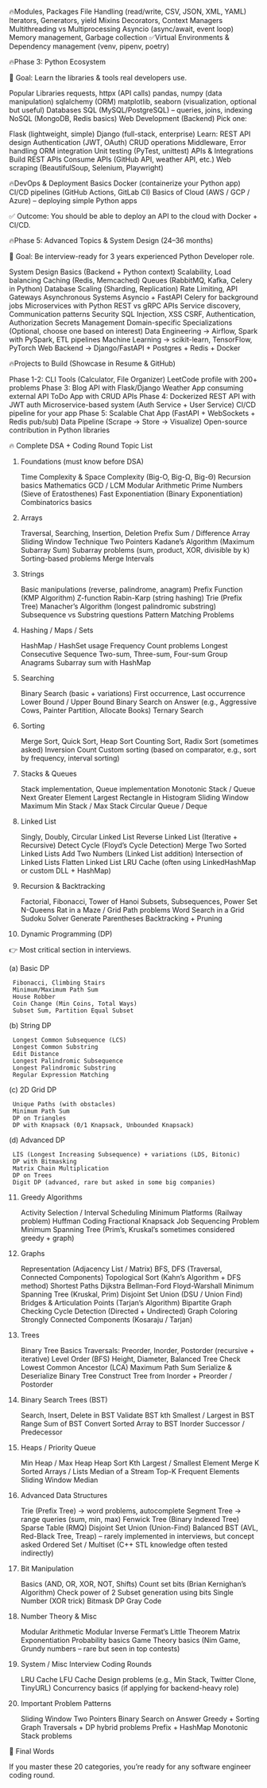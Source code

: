🔥Modules, Packages
File Handling (read/write, CSV, JSON, XML, YAML)
Iterators, Generators, yield
Mixins
Decorators, Context Managers
Multithreading vs Multiprocessing
Asyncio (async/await, event loop)
Memory management, Garbage collection
✅Virtual Environments & Dependency management (venv, pipenv, poetry)

🔥Phase 3: Python Ecosystem

🎯 Goal: Learn the libraries & tools real developers use.

Popular Libraries
requests, httpx (API calls)
pandas, numpy (data manipulation)
sqlalchemy (ORM)
matplotlib, seaborn (visualization, optional but useful)
Databases
SQL (MySQL/PostgreSQL) – queries, joins, indexing
NoSQL (MongoDB, Redis basics)
Web Development (Backend)
Pick one:

Flask (lightweight, simple)
Django (full-stack, enterprise)
Learn:
REST API design
Authentication (JWT, OAuth)
CRUD operations
Middleware, Error handling
ORM integration
Unit testing (PyTest, unittest)
APIs & Integrations
Build REST APIs
Consume APIs (GitHub API, weather API, etc.)
Web scraping (BeautifulSoup, Selenium, Playwright)

🔥DevOps & Deployment Basics
Docker (containerize your Python app)
CI/CD pipelines (GitHub Actions, GitLab CI)
Basics of Cloud (AWS / GCP / Azure) – deploying simple Python apps

✅ Outcome: You should be able to deploy an API to the cloud with Docker + CI/CD.

🔥Phase 5: Advanced Topics & System Design (24–36 months)

🎯 Goal: Be interview-ready for 3 years experienced Python Developer role.

System Design Basics (Backend + Python context)
Scalability, Load balancing
Caching (Redis, Memcached)
Queues (RabbitMQ, Kafka, Celery in Python)
Database Scaling (Sharding, Replication)
Rate Limiting, API Gateways
Asynchronous Systems
Asyncio + FastAPI
Celery for background jobs
Microservices with Python
REST vs gRPC APIs
Service discovery, Communication patterns
Security
SQL Injection, XSS
CSRF, Authentication, Authorization
Secrets Management
Domain-specific Specializations (Optional, choose one based on interest)
Data Engineering → Airflow, Spark with PySpark, ETL pipelines
Machine Learning → scikit-learn, TensorFlow, PyTorch
Web Backend → Django/FastAPI + Postgres + Redis + Docker

🔥Projects to Build (Showcase in Resume & GitHub)

Phase 1-2:
CLI Tools (Calculator, File Organizer)
LeetCode profile with 200+ problems
Phase 3:
Blog API with Flask/Django
Weather App consuming external API
ToDo App with CRUD APIs
Phase 4:
Dockerized REST API with JWT auth
Microservice-based system (Auth Service + User Service)
CI/CD pipeline for your app
Phase 5:
Scalable Chat App (FastAPI + WebSockets + Redis pub/sub)
Data Pipeline (Scrape → Store → Visualize)
Open-source contribution in Python libraries



🔥 Complete DSA + Coding Round Topic List

1. Foundations (must know before DSA)

     Time Complexity & Space Complexity (Big-O, Big-Ω, Big-Θ)
     Recursion basics
     Mathematics
     GCD / LCM
     Modular Arithmetic
     Prime Numbers (Sieve of Eratosthenes)
     Fast Exponentiation (Binary Exponentiation)
     Combinatorics basics

2. Arrays

     Traversal, Searching, Insertion, Deletion
     Prefix Sum / Difference Array
     Sliding Window Technique
     Two Pointers
     Kadane’s Algorithm (Maximum Subarray Sum)
     Subarray problems (sum, product, XOR, divisible by k)
     Sorting-based problems
     Merge Intervals

3. Strings

     Basic manipulations (reverse, palindrome, anagram)
     Prefix Function (KMP Algorithm)
     Z-function
     Rabin-Karp (string hashing)
     Trie (Prefix Tree)
     Manacher’s Algorithm (longest palindromic substring)
     Subsequence vs Substring questions
     Pattern Matching Problems

4. Hashing / Maps / Sets

     HashMap / HashSet usage
     Frequency Count problems
     Longest Consecutive Sequence
     Two-sum, Three-sum, Four-sum
     Group Anagrams
     Subarray sum with HashMap

5. Searching

     Binary Search (basic + variations)
     First occurrence, Last occurrence
     Lower Bound / Upper Bound
     Binary Search on Answer (e.g., Aggressive Cows, Painter Partition, Allocate Books)
     Ternary Search

6. Sorting

     Merge Sort, Quick Sort, Heap Sort
     Counting Sort, Radix Sort (sometimes asked)
     Inversion Count
     Custom sorting (based on comparator, e.g., sort by frequency, interval sorting)

7. Stacks & Queues

     Stack implementation, Queue implementation
     Monotonic Stack / Queue
     Next Greater Element
     Largest Rectangle in Histogram
     Sliding Window Maximum
     Min Stack / Max Stack
     Circular Queue / Deque

8. Linked List

     Singly, Doubly, Circular Linked List
     Reverse Linked List (Iterative + Recursive)
     Detect Cycle (Floyd’s Cycle Detection)
     Merge Two Sorted Linked Lists
     Add Two Numbers (Linked List addition)
     Intersection of Linked Lists
     Flatten Linked List
     LRU Cache (often using LinkedHashMap or custom DLL + HashMap)

9. Recursion & Backtracking

     Factorial, Fibonacci, Tower of Hanoi
     Subsets, Subsequences, Power Set
     N-Queens
     Rat in a Maze / Grid Path problems
     Word Search in a Grid
     Sudoku Solver
     Generate Parentheses
     Backtracking + Pruning

10. Dynamic Programming (DP)

👉 Most critical section in interviews.

(a) Basic DP

     Fibonacci, Climbing Stairs
     Minimum/Maximum Path Sum
     House Robber
     Coin Change (Min Coins, Total Ways)
     Subset Sum, Partition Equal Subset

(b) String DP

     Longest Common Subsequence (LCS)
     Longest Common Substring
     Edit Distance
     Longest Palindromic Subsequence
     Longest Palindromic Substring
     Regular Expression Matching

(c) 2D Grid DP

     Unique Paths (with obstacles)
     Minimum Path Sum
     DP on Triangles
     DP with Knapsack (0/1 Knapsack, Unbounded Knapsack)

(d) Advanced DP

     LIS (Longest Increasing Subsequence) + variations (LDS, Bitonic)
     DP with Bitmasking
     Matrix Chain Multiplication
     DP on Trees
     Digit DP (advanced, rare but asked in some big companies)

11. Greedy Algorithms

     Activity Selection / Interval Scheduling
     Minimum Platforms (Railway problem)
     Huffman Coding
     Fractional Knapsack
     Job Sequencing Problem
     Minimum Spanning Tree (Prim’s, Kruskal’s sometimes considered greedy + graph)

12. Graphs

     Representation (Adjacency List / Matrix)
     BFS, DFS (Traversal, Connected Components)
     Topological Sort (Kahn’s Algorithm + DFS method)
     Shortest Paths
     Dijkstra
     Bellman-Ford
     Floyd-Warshall
     Minimum Spanning Tree (Kruskal, Prim)
     Disjoint Set Union (DSU / Union Find)
     Bridges & Articulation Points (Tarjan’s Algorithm)
     Bipartite Graph Checking
     Cycle Detection (Directed + Undirected)
     Graph Coloring
     Strongly Connected Components (Kosaraju / Tarjan)

13. Trees

     Binary Tree Basics
     Traversals: Preorder, Inorder, Postorder (recursive + iterative)
     Level Order (BFS)
     Height, Diameter, Balanced Tree Check
     Lowest Common Ancestor (LCA)
     Maximum Path Sum
     Serialize & Deserialize Binary Tree
     Construct Tree from Inorder + Preorder / Postorder

14. Binary Search Trees (BST)

     Search, Insert, Delete in BST
     Validate BST
     kth Smallest / Largest in BST
     Range Sum of BST
     Convert Sorted Array to BST
     Inorder Successor / Predecessor

15. Heaps / Priority Queue

     Min Heap / Max Heap
     Heap Sort
     Kth Largest / Smallest Element
     Merge K Sorted Arrays / Lists
     Median of a Stream
     Top-K Frequent Elements
     Sliding Window Median

16. Advanced Data Structures

     Trie (Prefix Tree) → word problems, autocomplete
     Segment Tree → range queries (sum, min, max)
     Fenwick Tree (Binary Indexed Tree)
     Sparse Table (RMQ)
     Disjoint Set Union (Union-Find)
     Balanced BST (AVL, Red-Black Tree, Treap) – rarely implemented in interviews, but concept asked
     Ordered Set / Multiset (C++ STL knowledge often tested indirectly)

17. Bit Manipulation

     Basics (AND, OR, XOR, NOT, Shifts)
     Count set bits (Brian Kernighan’s Algorithm)
     Check power of 2
     Subset generation using bits
     Single Number (XOR trick)
     Bitmask DP
     Gray Code

18. Number Theory & Misc

     Modular Arithmetic
     Modular Inverse
     Fermat’s Little Theorem
     Matrix Exponentiation
     Probability basics
     Game Theory basics (Nim Game, Grundy numbers – rare but seen in top contests)

19. System / Misc Interview Coding Rounds

     LRU Cache
     LFU Cache
     Design problems (e.g., Min Stack, Twitter Clone, TinyURL)
     Concurrency basics (if applying for backend-heavy role)

20. Important Problem Patterns

     Sliding Window
     Two Pointers
     Binary Search on Answer
     Greedy + Sorting
     Graph Traversals + DP hybrid problems
     Prefix + HashMap
     Monotonic Stack problems

🎯 Final Words

If you master these 20 categories, you’re ready for any software engineer coding round.